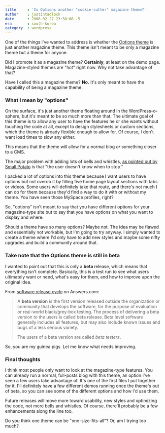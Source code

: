 ```yaml
---
title     : 'Is Options another "cookie-cutter" magazine theme?'
author    : justintadlock
date      : 2008-02-27 23:38:00 -5
era       : south-korea
category  : wordpress
---
```


One of the things I've wanted to address is whether the <a href="http://justintadlock.com/archives/2008/02/24/options-wordpress-theme" title="Options WordPress theme"> Options theme</a> is just another magazine theme.  This theme isn't meant to be only a magazine theme but a theme for anyone.

Did I promote it as a magazine theme?  <strong>Certainly</strong>, at least on the demo page.  Magazine-styled themes are "hot" right now.  Why not take advantage of that?

Have I called this a magazine theme?  <strong>No.</strong>  It's only meant to have the capability of being a magazine theme.

<h3>What I mean by "options"</h3>

On the surface, it's just another theme floating around in the WordPress-o-sphere, but it's meant to be so much more than that.  The ultimate goal of this theme is to allow any user to have the features he or she wants without touching the code at all, except to design stylesheets or custom sections, which the theme is already flexible enough to allow for.  Of course, I don't want load times to slow any either.

This means that the theme will allow for a normal blog <em> or</em> something closer to a CMS.

The major problem with adding lots of bells and whistles, <a href="http://www.wpdesigner.com/2008/02/26/inspiration-or-lack-of-creativity/#comment-114693" title="Bells and Whistles"> as pointed out by Small Potato</a> is that "the user doesn't know when to stop."

I packed a lot of options into this theme because I want users to have options but not overdo it by filling five home page layout sections with tabs or videos.  Some users will definitely take that route, and there's not much I can do for them because they'd find a way to do it with or without my theme.  You have seen those MySpace profiles, right?

So, "options" isn't meant to say that you have different options for your magazine-type site but to say that you have options on what you want to display and where.

Should a theme have so many options?  Maybe not.  The idea may be flawed and essentially not workable, but I'm going to try anyway.  I simply wanted to create a theme where I'd only have to add new styles and maybe some nifty upgrades and build a community around that.

<h3>Take note that the Options theme is still in beta</h3>

I wanted to point out that this is only a <strong> beta </strong> release, which means that everything isn't complete.  Basically, this is a test run to see what users ultimately want or need, what's easy for them, and how to improve upon the original idea.

From <a href="http://www.answers.com/topic/software-release-life-cycle?cat=technology" title="Software Release Cycle"> software release cycle</a> on Answers.com:

<blockquote>
A <strong> beta version</strong> is the first version released outside the organization or community that develops the software, for the purpose of evaluation or real-world black/grey-box testing. The process of delivering a beta version to the users is called beta release. Beta level software generally includes all features, but may also include known issues and bugs of a less serious variety.

The users of a beta version are called <em> beta testers</em>.
</blockquote>

So, you are my guinea pigs.  Let me know what needs improving.

<h3>Final thoughts</h3>

I think most people only want to look at the magazine-type features.  You can already run a normal, full-posts blog with this theme, an option I've seen a few users take advantage of.  It's one of the first files I put together for it.  I'll definitely have a few different demos running once the theme's out of beta, so you can see some of the different options and how I'd use them.

Future releases will move more toward usability, new styles and optimizing the code, not more bells and whistles.  Of course, there'll probably be a few enhancements along the line too.

Do you think one theme can be "one-size-fits-all"?  Or, am I trying too much?
